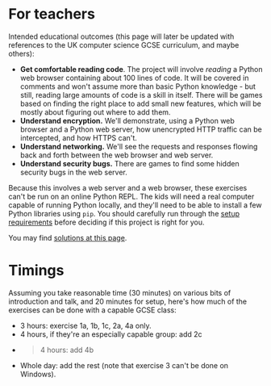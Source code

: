 # For teachers

Intended educational outcomes (this page will later be updated with references
to the UK computer science GCSE curriculum, and maybe others):

* **Get comfortable reading code**. The project will involve _reading_ a
  Python web browser containing about 100 lines of code. It will be covered
  in comments and won't assume more than basic Python knowledge - but still,
  reading large amounts of code is a skill in itself. There will be games
  based on finding the right place to add small new features, which will be
  mostly about figuring out where to add them.
* **Understand encryption.** We'll demonstrate, using a Python web
  browser and a Python web server, how unencrypted HTTP traffic can be
  intercepted, and how HTTPS can't.
* **Understand networking.** We'll see the requests and responses flowing
  back and forth between the web browser and web server.
* **Understand security bugs.** There are games to find some hidden security
  bugs in the web server.

Because this involves a web server and a web browser, these exercises can't
be run on an online Python REPL. The kids will need a real computer capable
of running Python locally, and they'll need to be able to install a few Python
libraries using `pip`. You should carefully run through the [setup requirements](setup.md)
before deciding if this project is right for you.

You may find [solutions at this page](solutions.md).

# Timings

Assuming you take reasonable time (30 minutes) on various bits of introduction
and talk, and 20 minutes for setup, here's how much of the exercises can be done with
a capable GCSE class:

* 3 hours: exercise 1a, 1b, 1c, 2a, 4a only.
* 4 hours, if they're an especially capable group: add 2c
* > 4 hours: add 4b
* Whole day: add the rest (note that exercise 3 can't be done on Windows).

